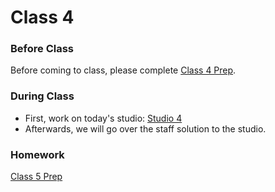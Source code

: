 # Class 4

### Before Class
Before coming to class, please complete [Class 4 Prep](../class4-prep).

### During Class
* First, work on today's studio: [Studio 4](../studios/studio4)
* Afterwards, we will go over the staff solution to the studio.

### Homework
[Class 5 Prep](../class5-prep)

